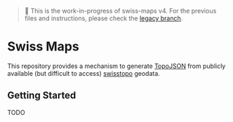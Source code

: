 > 🚧 This is the work-in-progress of swiss-maps v4. For the previous files and instructions, please check the [legacy branch](https://github.com/interactivethings/swiss-maps/tree/legacy).

# Swiss Maps

This repository provides a mechanism to generate [TopoJSON](https://github.com/mbostock/topojson) from publicly available (but difficult to access) [swisstopo](https://www.swisstopo.admin.ch/) geodata.

## Getting Started

TODO
